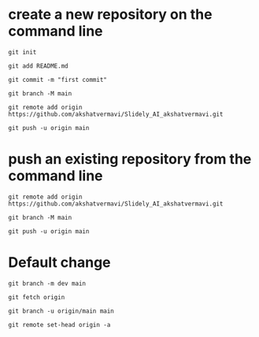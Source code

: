 #  create a new repository on the command line
  
    git init
    
    git add README.md
    
    git commit -m "first commit"
    
    git branch -M main
    
    git remote add origin https://github.com/akshatvermavi/Slidely_AI_akshatvermavi.git
    
    git push -u origin main
  
#  push an existing repository from the command line

    git remote add origin https://github.com/akshatvermavi/Slidely_AI_akshatvermavi.git
    
    git branch -M main
    
    git push -u origin main

# Default change

    git branch -m dev main
  
    git fetch origin
  
    git branch -u origin/main main
  
    git remote set-head origin -a
